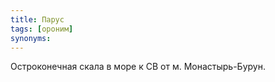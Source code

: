 ```yaml
---
title: Парус
tags: [ороним]
synonyms:
---
```


Остроконечная скала в море к СВ от м. Монастырь-Бурун.
